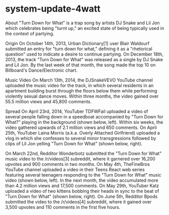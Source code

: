 # system-update-4watt

About
"Turn Down for What" is a trap song by artists DJ Snake and Lil Jon which celebrates being "turnt up," an excited state of being typically used in the context of partying.

Origin
On October 14th, 2013, Urban Dictionary[1] user Blair Waldourf submitted an entry for "turn down for what," defining it as a "rhetorical question" used to indicate a desire to continue partying. On December 18th, 2013, the track "Turn Down for What" was released as a single by DJ Snake and Lil Jon. By the last week of that month, the song made the top 10 on Billboard's Dance/Electronic chart.

Music Video
On March 13th, 2014, the DJSnakeVEVO YouTube channel uploaded the music video for the track, in which several residents in an apartment building burst through the floors below them while performing violently sexual dance moves. Within three months, the video gained over 55.5 million views and 45,800 comments.





Spread
On April 23rd, 2014, YouTuber TDFWFail uploaded a video of several people falling down in a speedboat accompanied by "Turn Down for What?" playing in the background (shown below, left). Within six weeks, the video gathered upwards of 2.1 million views and 650 comments. On April 25th, YouTuber Laina Morris (a.k.a. Overly Attached Girlfriend) uploaded a vlog in which she confesses to several minor transgressions followed by clips of Lil Jon yelling "Turn Down for What" (shown below, right).



 

On March 22nd, Redditor Wonderbotz submitted the "Turn Down for What" music video to the /r/videos[3] subreddit, where it garnered over 16,200 upvotes and 900 comments in two months. On May 4th, TheFineBros YouTube channel uploaded a video in their Teens React web series featuring several teenagers responding to the "Turn Down for What" music video (shown below, left). In the next month, the video accumulated more than 4.2 million views and 17,500 comments. On May 29th, YouTuber Katz uploaded a video of two kittens bobbing their heads in sync to the beat of "Turn Down for What" (shown below, right). On June 5th, Redditor Bpods submitted the video to the /r/videos[4] subreddit, where it gained over 3,500 upvotes and 110 comments in the first five hours.
